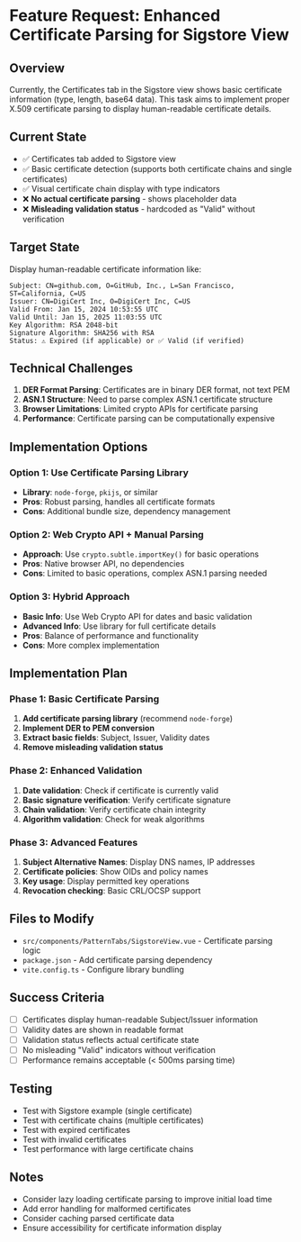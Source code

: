# Feature Request: Enhanced Certificate Parsing for Sigstore View

## Overview
Currently, the Certificates tab in the Sigstore view shows basic certificate information (type, length, base64 data). This task aims to implement proper X.509 certificate parsing to display human-readable certificate details.

## Current State
- ✅ Certificates tab added to Sigstore view
- ✅ Basic certificate detection (supports both certificate chains and single certificates)
- ✅ Visual certificate chain display with type indicators
- ❌ **No actual certificate parsing** - shows placeholder data
- ❌ **Misleading validation status** - hardcoded as "Valid" without verification

## Target State
Display human-readable certificate information like:
```
Subject: CN=github.com, O=GitHub, Inc., L=San Francisco, ST=California, C=US
Issuer: CN=DigiCert Inc, O=DigiCert Inc, C=US
Valid From: Jan 15, 2024 10:53:55 UTC
Valid Until: Jan 15, 2025 11:03:55 UTC
Key Algorithm: RSA 2048-bit
Signature Algorithm: SHA256 with RSA
Status: ⚠️ Expired (if applicable) or ✅ Valid (if verified)
```

## Technical Challenges
1. **DER Format Parsing**: Certificates are in binary DER format, not text PEM
2. **ASN.1 Structure**: Need to parse complex ASN.1 certificate structure
3. **Browser Limitations**: Limited crypto APIs for certificate parsing
4. **Performance**: Certificate parsing can be computationally expensive

## Implementation Options

### Option 1: Use Certificate Parsing Library
- **Library**: `node-forge`, `pkijs`, or similar
- **Pros**: Robust parsing, handles all certificate formats
- **Cons**: Additional bundle size, dependency management

### Option 2: Web Crypto API + Manual Parsing
- **Approach**: Use `crypto.subtle.importKey()` for basic operations
- **Pros**: Native browser API, no dependencies
- **Cons**: Limited to basic operations, complex ASN.1 parsing needed

### Option 3: Hybrid Approach
- **Basic Info**: Use Web Crypto API for dates and basic validation
- **Advanced Info**: Use library for full certificate details
- **Pros**: Balance of performance and functionality
- **Cons**: More complex implementation

## Implementation Plan

### Phase 1: Basic Certificate Parsing
1. **Add certificate parsing library** (recommend `node-forge`)
2. **Implement DER to PEM conversion**
3. **Extract basic fields**: Subject, Issuer, Validity dates
4. **Remove misleading validation status**

### Phase 2: Enhanced Validation
1. **Date validation**: Check if certificate is currently valid
2. **Basic signature verification**: Verify certificate signature
3. **Chain validation**: Verify certificate chain integrity
4. **Algorithm validation**: Check for weak algorithms

### Phase 3: Advanced Features
1. **Subject Alternative Names**: Display DNS names, IP addresses
2. **Certificate policies**: Show OIDs and policy names
3. **Key usage**: Display permitted key operations
4. **Revocation checking**: Basic CRL/OCSP support

## Files to Modify
- `src/components/PatternTabs/SigstoreView.vue` - Certificate parsing logic
- `package.json` - Add certificate parsing dependency
- `vite.config.ts` - Configure library bundling

## Success Criteria
- [ ] Certificates display human-readable Subject/Issuer information
- [ ] Validity dates are shown in readable format
- [ ] Validation status reflects actual certificate state
- [ ] No misleading "Valid" indicators without verification
- [ ] Performance remains acceptable (< 500ms parsing time)

## Testing
- Test with Sigstore example (single certificate)
- Test with certificate chains (multiple certificates)
- Test with expired certificates
- Test with invalid certificates
- Test performance with large certificate chains

## Notes
- Consider lazy loading certificate parsing to improve initial load time
- Add error handling for malformed certificates
- Consider caching parsed certificate data
- Ensure accessibility for certificate information display
